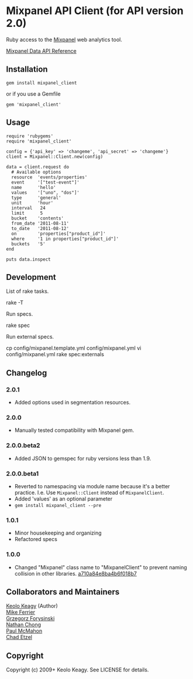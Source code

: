 # Mixpanel API Client (for API version 2.0)

Ruby access to the [Mixpanel](http://mixpanel.com/) web analytics tool.

[Mixpanel Data API Reference](http://mixpanel.com/api/docs/guides/api/v2)

## Installation

    gem install mixpanel_client
    
or if you use a Gemfile

    gem 'mixpanel_client'

## Usage

    require 'rubygems'
    require 'mixpanel_client'

    config = {'api_key' => 'changeme', 'api_secret' => 'changeme'}
    client = Mixpanel::Client.new(config)

    data = client.request do
      # Available options
      resource  'events/properties'
      event     '["test-event"]'
      name      'hello'
      values    '["uno", "dos"]'
      type      'general'
      unit      'hour'
      interval   24
      limit      5
      bucket    'contents'
      from_date '2011-08-11'
      to_date   '2011-08-12'
      on        'properties["product_id"]'
      where     '1 in properties["product_id"]'
      buckets   '5'
    end

    puts data.inspect

## Development
List of rake tasks.

  rake -T

Run specs.

  rake spec

Run external specs.

  cp config/mixpanel.template.yml config/mixpanel.yml
  vi config/mixpanel.yml
  rake spec:externals


## Changelog

### 2.0.1
 * Added options used in segmentation resources.

### 2.0.0
 * Manually tested compatibility with Mixpanel gem. 

### 2.0.0.beta2
 * Added JSON to gemspec for ruby versions less than 1.9.

### 2.0.0.beta1
 * Reverted to namespacing via module name because it's a better practice.
   I.e. Use `Mixpanel::Client` instead of `MixpanelClient`.
 * Added 'values' as an optional parameter
 * `gem install mixpanel_client --pre`

### 1.0.1
 * Minor housekeeping and organizing
 * Refactored specs

### 1.0.0
 * Changed "Mixpanel" class name to "MixpanelClient" to prevent naming collision in other 
   libraries. [a710a84e8ba4b6f018b7](https://github.com/keolo/mixpanel_client/commit/a710a84e8ba4b6f018b7404ab9fabc8f08b4a4f3)

## Collaborators and Maintainers
[Keolo Keagy](http://github.com/keolo) (Author)  
[Mike Ferrier](http://github.com/mferrier)  
[Grzegorz Forysinski](http://github.com/railwaymen)  
[Nathan Chong](http://github.com/paramaw)  
[Paul McMahon](http://github.com/pwim)  
[Chad Etzel](http://github.com/jazzychad)

## Copyright

Copyright (c) 2009+ Keolo Keagy. See LICENSE for details.

